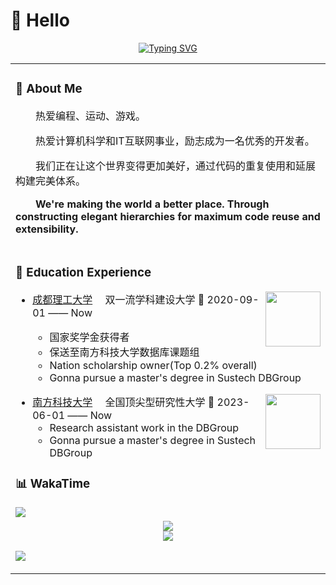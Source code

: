 # 🙋 Hello
<div align="center">
    <a href="https://blog.sunguoqi.com/">
      <img src="https://readme-typing-svg.demolab.com?font=Fira+Code&pause=1000&width=435&lines=std::cout%20<<%20'Hello%20World'%20;&center=true&size=27" alt="Typing SVG" />
    </a>
</div>

<table>
<tr><td>

### 🤺 About Me

<p>&emsp;&emsp;热爱编程、运动、游戏。</p>
<p>&emsp;&emsp;热爱计算机科学和IT互联网事业，励志成为一名优秀的开发者。</p>
<p>&emsp;&emsp;我们正在让这个世界变得更加美好，通过代码的重复使用和延展构建完美体系。</p>
<p><strong>&emsp;&emsp;We're making the world a better place. Through constructing elegant hierarchies for maximum code reuse and extensibility.</strong></p>

</td></tr>

<tr>
<td>
  
### 🏢 Education Experience

<img align="right" width="88" src="https://www.cdut.edu.cn/__local/C/7B/23/62653F5B103D730D5CF631D8032_ADC706A3_193C4.png" />

- [成都理工大学](https://www.cdut.edu.cn/) &emsp;双一流学科建设大学 📌 2020-09-01 —— Now
  
  - 国家奖学金获得者
  - 保送至南方科技大学数据库课题组
  - Nation scholarship owner(Top 0.2% overall)
  - Gonna pursue a master's degree in Sustech DBGroup

<img align="right" width="88" src="https://www.sustech.edu.cn/static/newest2-v4/img/icon/ft-logo.png" />

- [南方科技大学](https://www.sustech.edu.cn) &emsp;全国顶尖型研究性大学 📌 2023-06-01 —— Now
  - Research assistant work in the DBGroup
  - Gonna pursue a master's degree in Sustech DBGroup


<!-- wakatime 统计 -->
### 📊 WakaTime

<picture>
  <source
    srcset="https://github-readme-stats.vercel.app/api/wakatime?username=Ma1oneZhang&layout=compact&text_color=f0f6fc&bg_color=00000000&hide_border=true"
    media="(prefers-color-scheme: dark)"
  />
  <source
    srcset="https://github-readme-stats.vercel.app/api/wakatime?username=Ma1oneZhang&layout=compact&text_color=1f2328&bg_color=00000000&hide_border=true"
    media="(prefers-color-scheme: light), (prefers-color-scheme: no-preference)"
  />
  <img src="https://github-readme-stats.vercel.app/api/wakatime?username=Ma1oneZhang&layout=compact&text_color=f0f6fc&bg_color=00000000&hide_border=true" />
</picture>

</td></tr>

<tr><td>

<div align=center><img src=https://github-readme-stats.vercel.app/api?username=Ma1oneZhang&show_icons=true&theme=darcula&count_private=true></div>
<div align=center><img src=https://github-readme-stats.vercel.app/api/top-langs/?username=Ma1oneZhang&layout=compact></div>

<!-- just img 图片 -->
<img src="https://cdn.jsdelivr.net/gh/sun0225SUN/sun0225SUN/assets/images/icon.png" /></div>